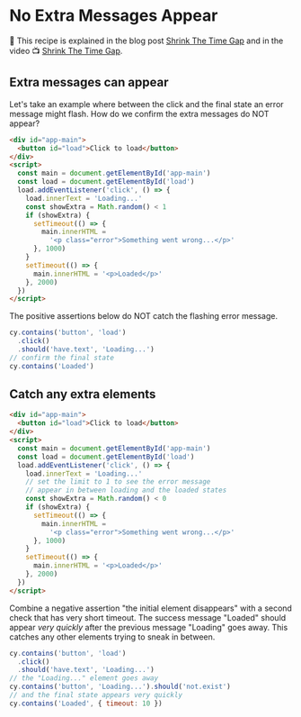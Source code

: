 # No Extra Messages Appear

📝 This recipe is explained in the blog post [Shrink The Time Gap](https://glebbahmutov.com/blog/shrink-the-time-gap/) and in the video 📺 [Shrink The Time Gap](https://youtu.be/4tiwHmi3pdk).

## Extra messages can appear

<!-- fiddle Extra messages can appear -->

Let's take an example where between the click and the final state an error message might flash. How do we confirm the extra messages do NOT appear?

```html hide
<div id="app-main">
  <button id="load">Click to load</button>
</div>
<script>
  const main = document.getElementById('app-main')
  const load = document.getElementById('load')
  load.addEventListener('click', () => {
    load.innerText = 'Loading...'
    const showExtra = Math.random() < 1
    if (showExtra) {
      setTimeout(() => {
        main.innerHTML =
          '<p class="error">Something went wrong...</p>'
      }, 1000)
    }
    setTimeout(() => {
      main.innerHTML = '<p>Loaded</p>'
    }, 2000)
  })
</script>
```

The positive assertions below do NOT catch the flashing error message.

```js
cy.contains('button', 'load')
  .click()
  .should('have.text', 'Loading...')
// confirm the final state
cy.contains('Loaded')
```

<!-- fiddle-end -->

## Catch any extra elements

<!-- fiddle Use short timeout to catch any extra elements -->

```html hide
<div id="app-main">
  <button id="load">Click to load</button>
</div>
<script>
  const main = document.getElementById('app-main')
  const load = document.getElementById('load')
  load.addEventListener('click', () => {
    load.innerText = 'Loading...'
    // set the limit to 1 to see the error message
    // appear in between loading and the loaded states
    const showExtra = Math.random() < 0
    if (showExtra) {
      setTimeout(() => {
        main.innerHTML =
          '<p class="error">Something went wrong...</p>'
      }, 1000)
    }
    setTimeout(() => {
      main.innerHTML = '<p>Loaded</p>'
    }, 2000)
  })
</script>
```

Combine a negative assertion "the initial element disappears" with a second check that has very short timeout. The success message "Loaded" should appear _very quickly_ after the previous message "Loading" goes away. This catches any other elements trying to sneak in between.

```js
cy.contains('button', 'load')
  .click()
  .should('have.text', 'Loading...')
// the "Loading..." element goes away
cy.contains('button', 'Loading...').should('not.exist')
// and the final state appears very quickly
cy.contains('Loaded', { timeout: 10 })
```

<!-- fiddle-end -->
